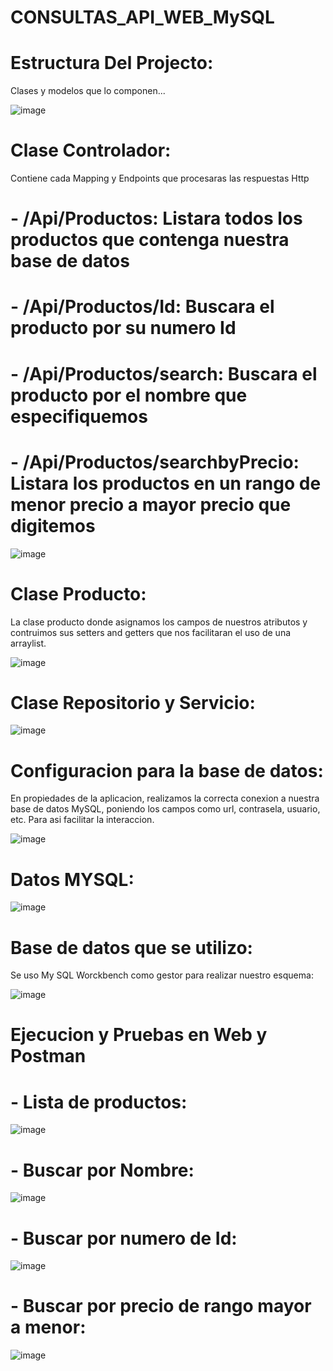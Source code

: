 # CONSULTAS_API_WEB_MySQL

# Estructura Del Projecto:

Clases y modelos que lo componen...

![image](https://github.com/user-attachments/assets/2d3da781-e63d-47d2-a5ae-903826268244)



# Clase Controlador:

Contiene cada Mapping y Endpoints que procesaras las respuestas Http

# - /Api/Productos: Listara todos los productos que contenga nuestra base de datos

# - /Api/Productos/Id: Buscara el producto por su numero Id

# - /Api/Productos/search: Buscara el producto por el nombre que especifiquemos

# - /Api/Productos/searchbyPrecio: Listara los productos en un rango de menor precio a mayor precio que digitemos


![image](https://github.com/user-attachments/assets/1c00e2dc-9edc-49a9-9c13-6df7c1286850)




# Clase Producto:

La clase producto donde asignamos los campos de nuestros atributos y contruimos sus setters and getters que nos facilitaran el uso de una arraylist.


![image](https://github.com/user-attachments/assets/53c5436b-5c73-4aff-a50f-4386b901d431)




# Clase Repositorio y Servicio:


![image](https://github.com/user-attachments/assets/879b9d37-b64a-4dad-82f8-9300621ffe52)






# Configuracion para la base de datos:

En propiedades de la aplicacion, realizamos la correcta conexion a nuestra base de datos MySQL, poniendo los campos como url, contrasela, usuario, etc. Para asi facilitar la interaccion.

![image](https://github.com/user-attachments/assets/44b55769-98b6-426a-9076-19890b430e6b)


# Datos MYSQL:


![image](https://github.com/user-attachments/assets/70603bb4-5af8-45d9-98a5-4779d65f33ae)





# Base de datos que se utilizo:

Se uso My SQL Worckbench como gestor para realizar nuestro esquema:


![image](https://github.com/user-attachments/assets/933ccda4-72cc-4426-bf82-93c29c2c8bba)







# Ejecucion y Pruebas en Web y Postman

# - Lista de productos:


![image](https://github.com/user-attachments/assets/d777fc56-fae5-4fdc-9b46-852426427133)



# - Buscar por Nombre:


![image](https://github.com/user-attachments/assets/0ed376b6-7786-4d3e-bbfe-e0716236b97c)



# - Buscar por numero de Id:


![image](https://github.com/user-attachments/assets/e9b4f24d-8db6-401d-be92-8c69a9d66624)



# - Buscar por precio de rango mayor a menor:


![image](https://github.com/user-attachments/assets/3ea3ab7d-a0b6-4e56-904f-b06037b0e4ab)


